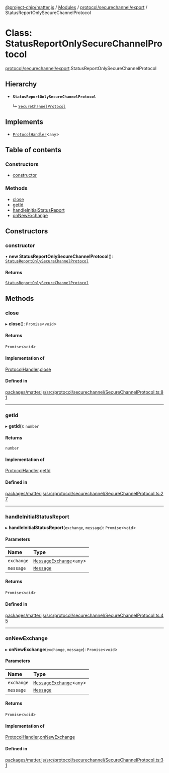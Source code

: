 [@project-chip/matter.js](../README.md) / [Modules](../modules.md) / [protocol/securechannel/export](../modules/protocol_securechannel_export.md) / StatusReportOnlySecureChannelProtocol

# Class: StatusReportOnlySecureChannelProtocol

[protocol/securechannel/export](../modules/protocol_securechannel_export.md).StatusReportOnlySecureChannelProtocol

## Hierarchy

- **`StatusReportOnlySecureChannelProtocol`**

  ↳ [`SecureChannelProtocol`](protocol_securechannel_export.SecureChannelProtocol.md)

## Implements

- [`ProtocolHandler`](../interfaces/protocol_export.ProtocolHandler.md)\<`any`\>

## Table of contents

### Constructors

- [constructor](protocol_securechannel_export.StatusReportOnlySecureChannelProtocol.md#constructor)

### Methods

- [close](protocol_securechannel_export.StatusReportOnlySecureChannelProtocol.md#close)
- [getId](protocol_securechannel_export.StatusReportOnlySecureChannelProtocol.md#getid)
- [handleInitialStatusReport](protocol_securechannel_export.StatusReportOnlySecureChannelProtocol.md#handleinitialstatusreport)
- [onNewExchange](protocol_securechannel_export.StatusReportOnlySecureChannelProtocol.md#onnewexchange)

## Constructors

### constructor

• **new StatusReportOnlySecureChannelProtocol**(): [`StatusReportOnlySecureChannelProtocol`](protocol_securechannel_export.StatusReportOnlySecureChannelProtocol.md)

#### Returns

[`StatusReportOnlySecureChannelProtocol`](protocol_securechannel_export.StatusReportOnlySecureChannelProtocol.md)

## Methods

### close

▸ **close**(): `Promise`\<`void`\>

#### Returns

`Promise`\<`void`\>

#### Implementation of

[ProtocolHandler](../interfaces/protocol_export.ProtocolHandler.md).[close](../interfaces/protocol_export.ProtocolHandler.md#close)

#### Defined in

[packages/matter.js/src/protocol/securechannel/SecureChannelProtocol.ts:81](https://github.com/project-chip/matter.js/blob/c0d55745d5279e16fdfaa7d2c564daa31e19c627/packages/matter.js/src/protocol/securechannel/SecureChannelProtocol.ts#L81)

___

### getId

▸ **getId**(): `number`

#### Returns

`number`

#### Implementation of

[ProtocolHandler](../interfaces/protocol_export.ProtocolHandler.md).[getId](../interfaces/protocol_export.ProtocolHandler.md#getid)

#### Defined in

[packages/matter.js/src/protocol/securechannel/SecureChannelProtocol.ts:27](https://github.com/project-chip/matter.js/blob/c0d55745d5279e16fdfaa7d2c564daa31e19c627/packages/matter.js/src/protocol/securechannel/SecureChannelProtocol.ts#L27)

___

### handleInitialStatusReport

▸ **handleInitialStatusReport**(`exchange`, `message`): `Promise`\<`void`\>

#### Parameters

| Name | Type |
| :------ | :------ |
| `exchange` | [`MessageExchange`](protocol_export.MessageExchange.md)\<`any`\> |
| `message` | [`Message`](../interfaces/codec_export.Message.md) |

#### Returns

`Promise`\<`void`\>

#### Defined in

[packages/matter.js/src/protocol/securechannel/SecureChannelProtocol.ts:45](https://github.com/project-chip/matter.js/blob/c0d55745d5279e16fdfaa7d2c564daa31e19c627/packages/matter.js/src/protocol/securechannel/SecureChannelProtocol.ts#L45)

___

### onNewExchange

▸ **onNewExchange**(`exchange`, `message`): `Promise`\<`void`\>

#### Parameters

| Name | Type |
| :------ | :------ |
| `exchange` | [`MessageExchange`](protocol_export.MessageExchange.md)\<`any`\> |
| `message` | [`Message`](../interfaces/codec_export.Message.md) |

#### Returns

`Promise`\<`void`\>

#### Implementation of

[ProtocolHandler](../interfaces/protocol_export.ProtocolHandler.md).[onNewExchange](../interfaces/protocol_export.ProtocolHandler.md#onnewexchange)

#### Defined in

[packages/matter.js/src/protocol/securechannel/SecureChannelProtocol.ts:31](https://github.com/project-chip/matter.js/blob/c0d55745d5279e16fdfaa7d2c564daa31e19c627/packages/matter.js/src/protocol/securechannel/SecureChannelProtocol.ts#L31)
